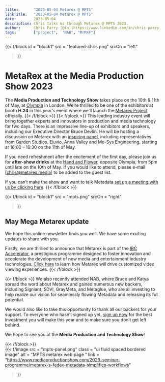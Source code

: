 ```yaml
---
title:       "2023-05-04 Metarex @ MPTS"
linkTitle:   "2023-05-04 Metarex @ MPTS"
date:        2023-05-04
description: Chris talks us through Metarex @ MPTS 2023.
author:      Chris Parry [@in](https://www.linkedin.com/in/chris-parry-2b0a607/)
tags:        ["project",  "NAB", "MrMXF"]
---
```


<!-- ####################################################################### -->
{{< f/block
  id       = "block1"
  src      = "featured-chris.png"
  srcOn    = "left"
>}}
<!-- markdownlint-disable MD025 -->
# MetaRex at the Media Production Show 2023

The **Media Production and Technology Show** takes place on the 10th & 11th of
May, at [Olympia](https://goo.gl/maps/eLfifzhXA63WTkYE6) in London. We're
thrilled to be one of the exhibitors at booth **H.24** in this year's event
where we'll launch the [Metarex Project](/) officially.
{{< /f/block >}}
{{< f/block >}}
This leading industry event will bring together experts and innovators in
production and media technology for two days. There is an impressive line-up of
exhibitors and speakers, including our Executive Director Bruce Devlin. He will
be hosting a discussion on Metarex with an [inspiring
panel](https://www.mediaproductionshow.com/2023-seminar-programme/metarex-s-fedex-metadata-simplifies-workflows),
including representatives from Garden Studios, Eluvio, Anna Valley and Mo-Sys
Engineering, starting at 16:00 – 16:30 on the 11th of May.

If you need refreshment after the excitement of the first day, please join us
for **after-show drinks** at the [Hand and
Flower](https://goo.gl/maps/eLfifzhXA63WTkYE6), opposite Olympia, from 5pm until
late on the 10th of May. If you would like to attend, please e-mail
[chris@metarex.media] to be added to the guest list.

If you can’t make the show and want to talk Metadata [set up a meeting with us by clicking here](/meet/).
{{< /f/block >}}
<!-- ####################################################################### -->
{{< f/block
  id       = "block1"
  src      = "mpts.png"
  srcOn    = "right"
>}}
## May Mega Metarex update

We hope this online newsletter finds you well. We have some exciting updates to
share with you.

Firstly, we are thrilled to announce that Metarex is part of the [IBC
Accelerator](https://show.ibc.org/responsive-narrative-factory), a prestigious
programme designed to foster innovation and accelerate the development of new
media and entertainment industry technologies. [Click
here](https://show.ibc.org/responsive-narrative-factory) to learn how Metarex
will drive customized video viewing experiences.
{{< /f/block >}}
<!-- ####################################################################### -->
{{< f/block >}}
We also recently attended NAB, where Bruce and Katya spread the word about
Metarex and gained numerous new backers, including Signiant, SDVI, GrayMeta, and
Metaglue, who are all investing to help realize our vision for seamlessly
flowing Metadata and releasing its full potential.

We would also like to take this opportunity to thank all our backers for your
support. To everyone who hasn’t signed up yet, [sign up now](/contact) for the
best investment you will make this year and to make sure you don’t get left
behind.

We hope to see you at the **Media Production and Technology Show**!

{{< /f/block >}}
<br />
{{< f/image
  src   =  "mpts-panel.png"
  class = "ui fluid spaced bordered image"
  alt   = "MPTS metarex web page "
  link  = "https://www.mediaproductionshow.com/2023-seminar-programme/metarex-s-fedex-metadata-simplifies-workflows"
>}}
